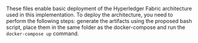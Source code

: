 These files enable basic deployment of the Hyperledger Fabric architecture used in this implementation. To deploy the architecture, you need to perform the following steps: generate the artifacts using the proposed bash script, place them in the same folder as the docker-compose and run the `docker-compose up` command.
